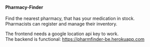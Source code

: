#### Pharmacy-Finder

Find the nearest pharmacy, that has your medication in stock.<br>
Pharmacists can register and manage their inventory.

The frontend needs a google location api key to work.<br>
The backend is functional: https://pharmfinder-be.herokuapp.com
